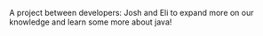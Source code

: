 A project between developers: Josh and Eli to expand more on our knowledge and learn some more about java!
